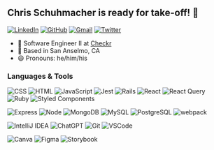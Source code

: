 ## Chris Schuhmacher is ready for take-off! :rocket:

[![LinkedIn](https://img.shields.io/badge/chrisschuhmacher%20-%230077B5.svg?&style=flat-square&logo=linkedin&logoColor=white&link=https://www.linkedin.com/in/chrisschuhmacher/)](https://www.linkedin.com/in/chrisschuhmacher/)
[![GitHub](https://img.shields.io/badge/cschucode%20-%23121011.svg?&style=flat-square&logo=github&logoColor=white&link=https://github.com/cschucode)](https://github.com/cschucode)
[![Gmail](https://img.shields.io/badge/chris.r.schuhmacher%20-%23D14836.svg?&style=flat-square&logo=gmail&logoColor=white&link=mailto:chris.r.schuhmacher@gmail.com)](mailto:chris.r.schuhmacher@gmail.com)
[![Twitter](https://img.shields.io/badge/nukeSchuhmacher%20-%231DA1F2.svg?&style=flat-square&logo=Twitter&logoColor=white&link=https://twitter.com/nukeSchuhmacher/)](https://twitter.com/nukeSchuhmacher/)

- :office: Software Engineer II at [Checkr](https://checkr.com/)
- :round_pushpin: Based in San Anselmo, CA
- :smile: Pronouns: he/him/his

### Languages & Tools
![CSS](https://img.shields.io/badge/CSS3%20-%231572B6.svg?&style=flat-square&logo=css3&logoColor=white)
![HTML](https://img.shields.io/badge/HTML5%20-%23E34F26.svg?&style=flat-square&logo=html5&logoColor=white)
![JavaScript](https://img.shields.io/badge/JavaScript%20-%23323330.svg?&style=flat-square&logo=javascript&logoColor=%23F7DF1E)
![Jest](https://img.shields.io/badge/Jest%20-%23C21325.svg?&style=flat-square&logo=Jest&logoColor=white)
![Rails](https://img.shields.io/badge/rails-%23CC0000.svg?style=flat-square&logo=ruby-on-rails&logoColor=white)
![React](https://img.shields.io/badge/React%20-%2320232a.svg?&style=flat-square&logo=react&logoColor=%2361DAFB)
![React Query](https://img.shields.io/badge/-React%20Query-FF4154?style=flat-square&logo=react%20query&logoColor=white)
![Ruby](https://img.shields.io/badge/ruby-%23CC342D.svg?style=flat-square&logo=ruby&logoColor=white)
![Styled Components](https://img.shields.io/badge/styled--components-DB7093?style=flat-square&logo=styled-components&logoColor=white)

![Express](https://img.shields.io/badge/Express%20-%23404d59.svg?&style=flat-square)
![Node](https://img.shields.io/badge/Node.js%20-%2343853D.svg?&style=flat-square&logo=node.js&logoColor=white)
![MongoDB](https://img.shields.io/badge/MongoDB-%234ea94b.svg?&style=flat-square&logo=mongodb&logoColor=white)
![MySQL](https://img.shields.io/badge/MySQL-%2300f.svg?&style=flat-square&logo=mysql&logoColor=white)
![PostgreSQL](https://img.shields.io/badge/PostgreSQL-%23316192.svg?&style=flat-square&logo=postgresql&logoColor=white)
![webpack](https://img.shields.io/badge/webpack%20-%238DD6F9.svg?&style=flat-square&logo=webpack&logoColor=black)

![IntelliJ IDEA](https://img.shields.io/badge/IntelliJIDEA-000000.svg?style=flat-square&logo=intellij-idea&logoColor=white)
![ChatGPT](https://img.shields.io/badge/chatGPT-74aa9c?style=flat-square&logo=openai&logoColor=white)
![Git](https://img.shields.io/badge/Git%20-%23F05033.svg?&style=flat-square&logo=git&logoColor=white)
![VSCode](https://img.shields.io/badge/VS%20Code%20-%23007ACC.svg?&style=flat-square&logo=visual-studio-code&logoColor=white)

![Canva](https://img.shields.io/badge/Canva-%2300C4CC.svg?style=flat-square&logo=Canva&logoColor=white)
![Figma](https://img.shields.io/badge/figma-%23F24E1E.svg?style=flat-square&logo=figma&logoColor=white)
![Storybook](https://img.shields.io/badge/-Storybook-FF4785?style=flat-square&logo=storybook&logoColor=white)
